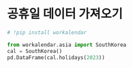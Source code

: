 # 공휴일 데이터 가져오기
```python
# !pip install workalendar

from workalendar.asia import SouthKorea
cal = SouthKorea()
pd.DataFrame(cal.holidays(2023))
```
